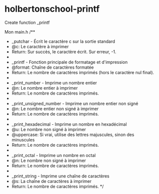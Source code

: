 # holbertonschool-printf
Create function _printf


Mon main.h
/**
 * _putchar - Écrit le caractère c sur la sortie standard
 * @c: Le caractère à imprimer
 * Return: Sur succès, le caractère écrit. Sur erreur, -1.
 *
 * _printf - Fonction principale de formatage et d'impression
 * @format: Chaîne de caractères formatée
 * Return: Le nombre de caractères imprimés (hors le caractère nul final).
 *
 * _print_number - Imprime un nombre entier
 * @n: Le nombre entier à imprimer
 * Return: Le nombre de caractères imprimés.
 *
 * _print_unsigned_number - Imprime un nombre entier non signé
 * @n: Le nombre entier non signé à imprimer
 * Return: Le nombre de caractères imprimés.
 *
 * _print_hexadecimal - Imprime un nombre en hexadécimal
 * @u: Le nombre non signé à imprimer
 * @uppercase: Si vrai, utilise des lettres majuscules, sinon des minuscules
 * Return: Le nombre de caractères imprimés.
 *
 * _print_octal - Imprime un nombre en octal
 * @n: Le nombre non signé à imprimer
 * Return: Le nombre de caractères imprimés.
 *
 * _print_string - Imprime une chaîne de caractères
 * @s: La chaîne de caractères à imprimer
 * Return: Le nombre de caractères imprimés.
 */

